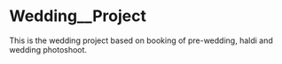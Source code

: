 # Wedding__Project
This is the wedding project based on booking of pre-wedding, haldi and wedding photoshoot.
